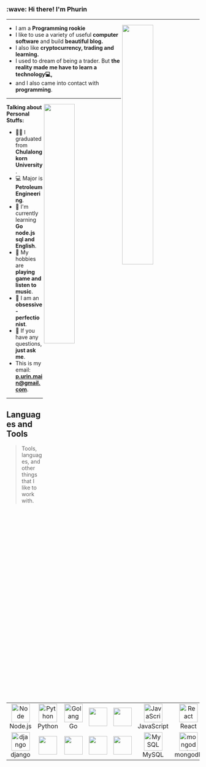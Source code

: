<h3 align="left" id="macropower-title">:wave: Hi there! I'm Phurin</h3>
<hr>

<img align="right" width="40%" src="https://github-readme-stats.vercel.app/api?username=Phurinsri&show_icons=true&theme=radical">

- I am a **Programming rookie**
- I like to use a variety of useful **computer software** and build  **beautiful blog.**
- I also like **cryptocurrency, trading and learning.** 
- I used to dream of being a trader. But **the reality made me have to learn a technology💻,**
- and I also came into contact with **programming**.

<hr>

<img align="right" width="40%" src="https://github-readme-stats.vercel.app/api/top-langs/?username=Phurinsri&layout=compact">

**Talking about Personal Stuffs:**

- 👨‍🏛 I graduated from **Chulalongkorn University**.
- 💻 Major is **Petroleum Engineering**.
- 🌱 I'm currently learning **Go node.js sql and English**. 
- 🤔 My hobbies are **playing game and listen to music**.
- 💼 I am an **obsessive-perfectionist**.
- 💬 If you have any questions, **just ask me**.
- This is my email: **p.urin.main@gmail.com**.

<hr>

<h2 align="left" id="macropower-tech">Languages and Tools</h2>

> Tools, languages, and other things that I like to work with.

<table>
  <tr>
    <td align="center" width="96">
      <a href="#macropower-tech">
        <img src="https://cdn-icons-png.flaticon.com/512/919/919825.png" width="48" height="48" alt="Node" />
      </a>
      <br>Node.js
    </td>
    <td align="center" width="96">
      <a href="#macropower-tech">
        <img src="https://cdn-icons-png.flaticon.com/512/5968/5968350.png" width="48" height="48" alt="Python" />
      </a>
      <br>Python
    </td>
    <td align="center" width="96">
      <a href="#macropower-tech">
        <img src="https://pbs.twimg.com/profile_images/1142154201444823041/O6AczwfV_400x400.png" width="48" height="48" alt="Golang" />
      </a>
      <br>Go
    </td>
    <td align="center" width="96">
      <a href="#macropower-tech">
        <img src="" width="48" height="48" alt="" />
      </a>
      <br>
    </td>
    <td align="center" width="96">
      <a href="#macropower-tech">
        <img src="" width="48" height="48" alt="" />
      </a>
      <br>
    </td>
    <td align="center" width="96">
      <a href="#macropower-tech">
        <img src="https://cdn-icons-png.flaticon.com/512/1199/1199124.png" width="48" height="48" alt="JavaScript" />
      </a>
      <br>JavaScript
    </td>
    <td align="center" width="96">
      <a href="#macropower-tech" >
        <img src="https://cdn-icons-png.flaticon.com/512/1126/1126012.png" width="48" height="48" alt="React" />
      </a>
      <br>React
    </td>
    <td align="center" width="96">
      <a href="#macropower-tech">
        <img src="https://cdn-icons-png.flaticon.com/512/5968/5968672.png" width="48" height="48" alt="Bootstrap" />
      </a>
      <br>Bootstrap
    </td>
    <td align="center" width="96">
      <a href="#macropower-tech">
        <img src="https://www.pngitem.com/pimgs/m/159-1595977_flask-python-logo-hd-png-download.png" width="48" height="48" alt="flask" />
      </a>
      <br>flask
    </td>
  </tr>
  <tr>
    <td align="center" width="96"> 
      <a href="#macropower-tech" >
        <img src="https://img.stackshare.io/service/994/4aGjtNQv.png" width="48" height="48" alt="django" />
      </a>
      <br>django
    </td>
    <td align="center" width="96">
      <a href="#macropower-tech" >
        <img src="" width="48" height="48" alt="" />
      </a>
      <br>
    </td>
    <td align="center"  width="96">
      <a href="#macropower-tech">
        <img src="" width="48" height="48" alt="" />
      </a>
      <br>
    </td>
    <td align="center"  width="96">
      <a href="#macropower-tech">
        <img src="" width="48" height="48" alt="" />
      </a>
      <br>
    </td>
    <td align="center" width="96">
      <a href="#macropower-tech">
        <img src="" width="48" height="48" alt="" />
      </a>
      <br>
    </td>
    <td align="center"  width="96">
      <a href="#macropower-tech">
        <img src="https://cdn-icons-png.flaticon.com/512/5968/5968313.png" width="48" height="48" alt="MySQL" />
      </a>
      <br>MySQL
    </td>
    <td align="center" width="96">
      <a href="#macropower-tech" >
        <img src="https://res.cloudinary.com/hevo/image/upload/v1626694700/hevo-blog/MongoDB-sm-logo-500x400-1-1.gif" width="48" height="48" alt="mongodb" />
      </a>
      <br>mongodb
    </td>
    <td align="center" width="96">
      <a href="#macropower-tech" >
        <img src="https://cdn-icons-png.flaticon.com/512/5968/5968342.png" width="48" height="48" alt="postgresql" />
      </a>
      <br>postgresql
    </td>
    <td align="center" width="96">
      <a href="#macropower-tech" >
        <img src="https://media.trustradius.com/product-logos/6O/c7/R8JW30GR5ELU.PNG" width="48" height="48" alt="sqlite" />
      </a>
      <br>sqlite
    </td>
  </tr>
</table>


